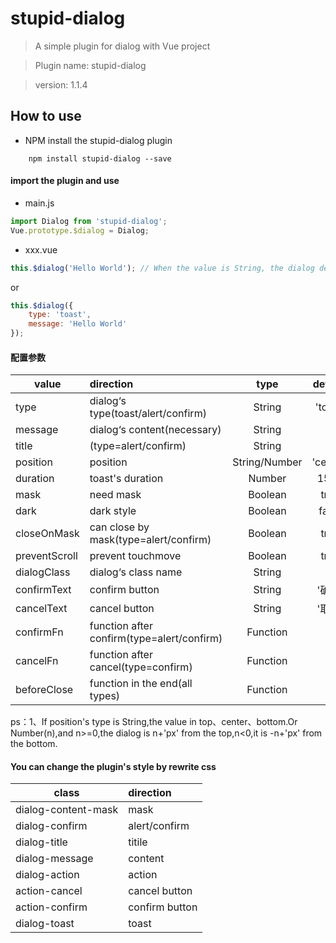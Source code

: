 # stupid-dialog

> A simple plugin for dialog with Vue project

> Plugin name:  stupid-dialog

> version: 1.1.4

## How to use
* NPM install the stupid-dialog plugin
```node
	npm install stupid-dialog --save
```
#### import the plugin and use
* main.js
``` javascript 
import Dialog from 'stupid-dialog';
Vue.prototype.$dialog = Dialog;
```

* xxx.vue
``` javascript 
this.$dialog('Hello World'); // When the value is String, the dialog default type is toast
```
or
``` javascript 
this.$dialog({
	type: 'toast',
	message: 'Hello World'
});
```
#### 配置参数
| value | direction | type | default |
| -------- | :----- | :-----: |  :----:  |
| type | dialog‘s type(toast/alert/confirm) | String | 'toast' |
| message | dialog‘s content(necessary) | String | - |
| title | (type=alert/confirm) | String | - |
| position | position | String/Number | 'center' |
| duration | toast's duration | Number | 1500 |
| mask | need mask | Boolean | true |
| dark | dark style | Boolean | false |
| closeOnMask | can close by mask(type=alert/confirm) | Boolean | true |
| preventScroll | prevent touchmove | Boolean | true |
| dialogClass | dialog‘s class name | String | - |
| confirmText | confirm button | String | '确定' |
| cancelText | cancel button | String | '取消' |
| confirmFn | function after confirm(type=alert/confirm) | Function | - |
| cancelFn | function after cancel(type=confirm) | Function | - |
| beforeClose | function in the end(all types) | Function | - |

ps：1、If position's type is String,the value in top、center、bottom.Or Number(n),and n>=0,the dialog is n+'px' from the top,n<0,it is -n+'px' from the bottom.

#### You can change the plugin's style by rewrite css
| class | direction |
| ----- | :--- |
| dialog-content-mask | mask |
| dialog-confirm | alert/confirm |
| dialog-title | titile |
| dialog-message | content |
| dialog-action | action |
| action-cancel | cancel button |
| action-confirm | confirm button |
| dialog-toast | toast |
